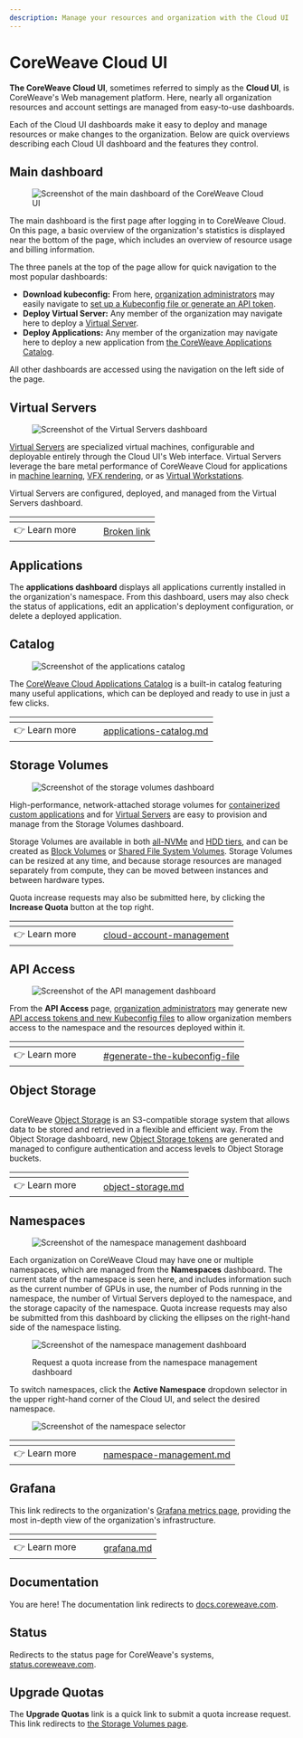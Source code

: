 ```yaml
---
description: Manage your resources and organization with the Cloud UI
---
```


# CoreWeave Cloud UI

**The CoreWeave Cloud UI**, sometimes referred to simply as the **Cloud UI**, is CoreWeave's Web management platform. Here, nearly all organization resources and account settings are managed from easy-to-use dashboards.

Each of the Cloud UI dashboards make it easy to deploy and manage resources or make changes to the organization. Below are quick overviews describing each Cloud UI dashboard and the features they control.

## Main dashboard

<figure><img src="../../.gitbook/assets/image (66).png" alt="Screenshot of the main dashboard of the CoreWeave Cloud UI"><figcaption></figcaption></figure>

The main dashboard is the first page after logging in to CoreWeave Cloud. On this page, a basic overview of the organization's statistics is displayed near the bottom of the page, which includes an overview of resource usage and billing information.

The three panels at the top of the page allow for quick navigation to the most popular dashboards:

* **Download kubeconfig:** From here, [organization administrators](../cloud-account-management/organizations.md#organization-administrators) may easily navigate to [set up a Kubeconfig file or generate an API token](../getting-started.md#generate-the-kubeconfig-file).
* **Deploy Virtual Server:** Any member of the organization may navigate here to deploy a [Virtual Server](./#virtual-servers).
* **Deploy Applications:** Any member of the organization may navigate here to deploy a new application from [the CoreWeave Applications Catalog](./#applications).

All other dashboards are accessed using the navigation on the left side of the page.

## Virtual Servers

<figure><img src="../../.gitbook/assets/image (34).png" alt="Screenshot of the Virtual Servers dashboard"><figcaption></figcaption></figure>

[Virtual Servers](broken-reference) are specialized virtual machines, configurable and deployable entirely through the Cloud UI's Web interface. Virtual Servers leverage the bare metal performance of CoreWeave Cloud for applications in [machine learning](broken-reference), [VFX rendering](broken-reference), or as [Virtual Workstations](../../vfx-and-rendering/virtual-workstations.md).

Virtual Servers are configured, deployed, and managed from the Virtual Servers dashboard.

<table data-view="cards"><thead><tr><th></th><th data-hidden></th><th data-hidden></th><th data-hidden data-card-target data-type="content-ref"></th></tr></thead><tbody><tr><td><span data-gb-custom-inline data-tag="emoji" data-code="1f449">👉</span> Learn more</td><td></td><td></td><td><a href="broken-reference">Broken link</a></td></tr></tbody></table>

## Applications

The **applications dashboard** displays all applications currently installed in the organization's namespace. From this dashboard, users may also check the status of applications, edit an application's deployment configuration, or delete a deployed application.

## Catalog

<figure><img src="../../.gitbook/assets/image (57).png" alt="Screenshot of the applications catalog"><figcaption></figcaption></figure>

The [CoreWeave Cloud Applications Catalog](https://apps.coreweave.com) is a built-in catalog featuring many useful applications, which can be deployed and ready to use in just a few clicks.

<table data-view="cards"><thead><tr><th></th><th data-hidden></th><th data-hidden></th><th data-hidden data-card-target data-type="content-ref"></th></tr></thead><tbody><tr><td><span data-gb-custom-inline data-tag="emoji" data-code="1f449">👉</span> Learn more</td><td></td><td></td><td><a href="applications-catalog.md">applications-catalog.md</a></td></tr></tbody></table>

## Storage Volumes

<figure><img src="../../.gitbook/assets/image (67) (3).png" alt="Screenshot of the storage volumes dashboard"><figcaption></figcaption></figure>

High-performance, network-attached storage volumes for [containerized custom applications](../../coreweave-kubernetes/custom-containers.md) and for [Virtual Servers](../../../virtual-servers/getting-started.md) are easy to provision and manage from the Storage Volumes dashboard.

Storage Volumes are available in both [all-NVMe](./#storage-tiers) and [HDD tiers](./#storage-tiers), and can be created as [Block Volumes](./#block-storage-volumes) or [Shared File System Volumes](./#shared-file-system-volumes). Storage Volumes can be resized at any time, and because storage resources are managed separately from compute, they can be moved between instances and between hardware types.

Quota increase requests may also be submitted here, by clicking the **Increase Quota** button at the top right.

<table data-view="cards"><thead><tr><th></th><th data-hidden></th><th data-hidden></th><th data-hidden data-card-target data-type="content-ref"></th></tr></thead><tbody><tr><td><span data-gb-custom-inline data-tag="emoji" data-code="1f449">👉</span> Learn more</td><td></td><td></td><td><a href="../cloud-account-management/">cloud-account-management</a></td></tr></tbody></table>

## API Access

<figure><img src="../../.gitbook/assets/image (11) (1).png" alt="Screenshot of the API management dashboard"><figcaption></figcaption></figure>

From the **API Access** page, [organization administrators](../cloud-account-management/organizations.md#organization-admin) may generate new [API access tokens and new Kubeconfig files](../getting-started.md) to allow organization members access to the namespace and the resources deployed within it.

<table data-view="cards"><thead><tr><th></th><th data-hidden></th><th data-hidden></th><th data-hidden data-card-target data-type="content-ref"></th></tr></thead><tbody><tr><td><span data-gb-custom-inline data-tag="emoji" data-code="1f449">👉</span> Learn more</td><td></td><td></td><td><a href="../getting-started.md#generate-the-kubeconfig-file">#generate-the-kubeconfig-file</a></td></tr></tbody></table>

## Object Storage

<figure><img src="../../.gitbook/assets/image.png" alt=""><figcaption></figcaption></figure>

CoreWeave [Object Storage](../../storage/object-storage.md) is an S3-compatible storage system that allows data to be stored and retrieved in a flexible and efficient way. From the Object Storage dashboard, new [Object Storage tokens](../../storage/object-storage.md#authentication) are generated and managed to configure authentication and access levels to Object Storage buckets.

<table data-view="cards"><thead><tr><th></th><th data-hidden></th><th data-hidden></th><th data-hidden data-card-target data-type="content-ref"></th></tr></thead><tbody><tr><td><span data-gb-custom-inline data-tag="emoji" data-code="1f449">👉</span> Learn more</td><td></td><td></td><td><a href="../../storage/object-storage.md">object-storage.md</a></td></tr></tbody></table>

## Namespaces

<figure><img src="../../.gitbook/assets/image (56) (1).png" alt="Screenshot of the namespace management dashboard"><figcaption></figcaption></figure>

Each organization on CoreWeave Cloud may have one or multiple namespaces, which are managed from the **Namespaces** dashboard. The current state of the namespace is seen here, and includes information such as the current number of GPUs in use, the number of Pods running in the namespace, the number of Virtual Servers deployed to the namespace, and the storage capacity of the namespace. Quota increase requests may also be submitted from this dashboard by clicking the ellipses on the right-hand side of the namespace listing.

<figure><img src="../../.gitbook/assets/image (10) (3).png" alt="Screenshot of the namespace management dashboard"><figcaption><p>Request a quota increase from the namespace management dashboard</p></figcaption></figure>

To switch namespaces, click the **Active Namespace** dropdown selector in the upper right-hand corner of the Cloud UI, and select the desired namespace.

<figure><img src="../../.gitbook/assets/image (58).png" alt="Screenshot of the namespace selector"><figcaption></figcaption></figure>

<table data-view="cards"><thead><tr><th></th><th data-hidden></th><th data-hidden></th><th data-hidden data-card-target data-type="content-ref"></th></tr></thead><tbody><tr><td><span data-gb-custom-inline data-tag="emoji" data-code="1f449">👉</span> Learn more</td><td></td><td></td><td><a href="../cloud-account-management/namespace-management.md">namespace-management.md</a></td></tr></tbody></table>

## Grafana

This link redirects to the organization's [Grafana metrics page](../../../coreweave-kubernetes/prometheus/), providing the most in-depth view of the organization's infrastructure.

<table data-view="cards"><thead><tr><th></th><th data-hidden></th><th data-hidden></th><th data-hidden data-card-target data-type="content-ref"></th></tr></thead><tbody><tr><td><span data-gb-custom-inline data-tag="emoji" data-code="1f449">👉</span> Learn more</td><td></td><td></td><td><a href="../../../coreweave-kubernetes/prometheus/grafana.md">grafana.md</a></td></tr></tbody></table>

## Documentation

You are here! The documentation link redirects to [docs.coreweave.com](https://docs.coreweave.com).

## Status

Redirects to the status page for CoreWeave's systems, [status.coreweave.com](https://status.coreweave.com/).

## Upgrade Quotas

The **Upgrade Quotas** link is a quick link to submit a quota increase request. This link redirects to [the Storage Volumes page](./#storage-volumes).
